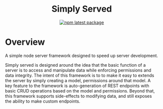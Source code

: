 

<h1 align="center">Simply Served</h1>

<div align="center">

[![npm latest package](https://img.shields.io/npm/v/@mui/material/latest.svg)](https://www.npmjs.com/package/simply-served)

</div>


# Overview

A simple node server framework designed to speed up server development.

Simply served is designed around the idea that the basic function of a server is to access and manipulate data while enforcing permissions and data integrity. The intent of this framework is to to make it easy to extends the server by simply creating a model, permissions around that model. A key feature to the framework is auto-generation of REST endpoints with basic CRUD operations based on the model and permissions. Beyond that, this framework supports side-effects to modifying data, and still exposes the ability to make custom endpoints.

